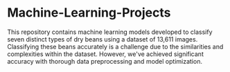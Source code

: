 # Machine-Learning-Projects
This repository contains machine learning models developed to classify seven distinct types of dry beans using a dataset of 13,611 images. Classifying these beans accurately is a challenge due to the similarities and complexities within the dataset. However, we've achieved significant accuracy with thorough data preprocessing and model optimization.
